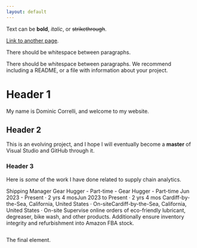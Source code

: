 ```yaml
---
layout: default
---
```


Text can be **bold**, _italic_, or ~~strikethrough~~.

[Link to another page](./another-page.html).

There should be whitespace between paragraphs.

There should be whitespace between paragraphs. We recommend including a README, or a file with information about your project.

# Header 1

My name is Dominic Correlli, and welcome to my website.


## Header 2

This is an evolving project, and I hope I will eventually become a **master** of Visual Studio and GitHub through it.

### Header 3

Here is *some* of the work I have done related to supply chain analytics.

Shipping Manager
Gear Hugger - Part-time - Gear Hugger - Part-time
Jun 2023 - Present · 2 yrs 4 mosJun 2023 to Present · 2 yrs 4 mos
Cardiff-by-the-Sea, California, United States · On-siteCardiff-by-the-Sea, California, United States · On-site
Supervise online orders of eco-friendly lubricant, degreaser, bike wash, and other products. Additionally ensure inventory integrity and refurbishment into Amazon FBA stock.

```

```
The final element.
```
